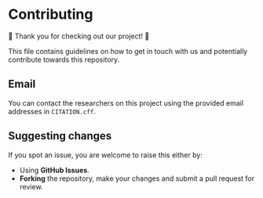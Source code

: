 # Contributing

🎉 Thank you for checking out our project! 🎉

This file contains guidelines on how to get in touch with us and potentially contribute towards this repository.

## Email

You can contact the researchers on this project using the provided email addresses in `CITATION.cff`.

## Suggesting changes

If you spot an issue, you are welcome to raise this either by:

* Using **GitHub Issues**.
* **Forking** the repository, make your changes and submit a pull request for review.
